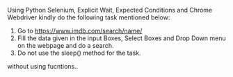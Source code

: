 Using Python Selenium, Explicit Wait, Expected Conditions and Chrome Webdriver kindly do the following task mentioned below:

1) Go to https://www.imdb.com/search/name/
2) Fill the data given in the input Boxes, Select Boxes and Drop Down menu on the webpage and do a search.
3) Do not use the sleep() method for the task.

without using fucntions..
